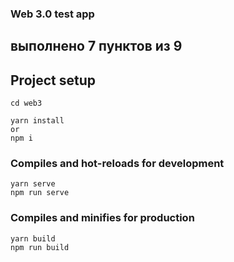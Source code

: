 ### Web 3.0 test app
## выполнено 7 пунктов из 9
## Project setup
```
cd web3
```
```
yarn install
or
npm i
```

### Compiles and hot-reloads for development
```
yarn serve
npm run serve
```

### Compiles and minifies for production
```
yarn build
npm run build
